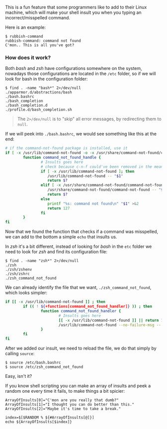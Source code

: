 
This is a fun feature that some programmers like to add to their Linux machine, which will make your shell insult you when you typing an incorrect/misspelled command.

Here is an example:
```
$ rubbish-command
rubbish-command: command not found
C'mon.. This is all you've got?
```

### How does it work?
Both *bash* and *zsh* have configurations somewhere on the system, nowadays those configurations are located in the `/etc` folder, so if we will look for bash in the configuration folder:
```
$ find . -name "bash*" 2>/dev/null
./apparmor.d/abstractions/bash
./bash.bashrc
./bash_completion
./bash_completion.d
./profile.d/bash_completion.sh
```
> The `2>/dev/null` is to "skip" all error messages, by redirecting them to `null`.

If we will peek into `./bash.bashrc`, we would see something like this at the end:
```sh
# if the command-not-found package is installed, use it
if [ -x /usr/lib/command-not-found -o -x /usr/share/command-not-found/command-not-found ]; then
        function command_not_found_handle {
                # Insults goes here
                # check because c-n-f could've been removed in the meantime
                if [ -x /usr/lib/command-not-found ]; then
                   /usr/lib/command-not-found -- "$1"
                   return $?
                elif [ -x /usr/share/command-not-found/command-not-found ]; then
                   /usr/share/command-not-found/command-not-found -- "$1"
                   return $?
                else
                   printf "%s: command not found\n" "$1" >&2
                   return 127
                fi
        }
fi
```

Now that we found the function that checks if a command was misspelled, we can add to the bottom a simple `echo` that insults us.

In *zsh* it's a bit different, instead of looking for *bash* in the `etc` folder we need to look for *zsh* and find its configuration file:

```
$ find . -name "zsh*" 2>/dev/null
./zsh
./zsh/zshenv
./zsh/zshrc
./zsh_command_not_found
```

We can already identify the file that we want, `./zsh_command_not_found`, which looks simpler:
```sh
if [[ -x /usr/lib/command-not-found ]] ; then
        if (( ! ${+functions[command_not_found_handler]} )) ; then
                function command_not_found_handler {
                        # Insults goes here
                        [[ -x /usr/lib/command-not-found ]] || return 1
                        /usr/lib/command-not-found --no-failure-msg -- ${1+"$1"} && :
                }
        fi
fi
```

After we added our insult, we need to reload the file, we do that simply by calling `source`:
```
$ source /etc/bash.bashrc
$ source /etc/zsh_command_not_found
```

Easy, isn't it?

If you know shell scripting you can make an array of insults and peek a random one every time it fails, to make things a bit spicier:
```
ArrayOfInsults[0]="C'mon are you really that dumb?"
ArrayOfInsults[1]="I thought you can do better than this."
ArrayOfInsults[2]="Maybe it's time to take a break."

index=$[$RANDOM % ${#ArrayOfInsults[@]}]
echo ${ArrayOfInsults[$index]}
```
